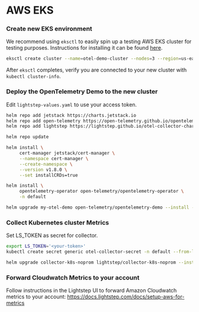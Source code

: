 # AWS EKS

### Create new EKS environment

We recommend using `eksctl` to easily spin up a testing AWS EKS cluster for testing purposes. Instructions for installing it can be found [here](https://eksctl.io/introduction/#installation).

```sh
eksctl create cluster --name=otel-demo-cluster --nodes=3 --region=us-east-1
```

After `eksctl` completes, verify you are connected to your new cluster with `kubectl cluster-info`.

### Deploy the OpenTelemetry Demo to the new cluster

Edit `lightstep-values.yaml` to use your access token.

```sh
helm repo add jetstack https://charts.jetstack.io
helm repo add open-telemetry https://open-telemetry.github.io/opentelemetry-helm-charts
helm repo add lightstep https://lightstep.github.io/otel-collector-charts

helm repo update

helm install \
     cert-manager jetstack/cert-manager \
     --namespace cert-manager \
     --create-namespace \
     --version v1.8.0 \
     --set installCRDs=true

helm install \
     opentelemetry-operator open-telemetry/opentelemetry-operator \
     -n default

helm upgrade my-otel-demo open-telemetry/opentelemetry-demo --install -f lightstep-values.yaml
```

### Collect Kubernetes cluster Metrics

Set LS_TOKEN as secret for collector.

```sh
export LS_TOKEN='<your-token>'
kubectl create secret generic otel-collector-secret -n default --from-literal="LS_TOKEN=$LS_TOKEN"
```

```sh
helm upgrade collector-k8s-noprom lightstep/collector-k8s-noprom --install
```

### Forward Cloudwatch Metrics to your account

Follow instructions in the Lightstep UI to forward Amazon Cloudwatch metrics to your account: https://docs.lightstep.com/docs/setup-aws-for-metrics
